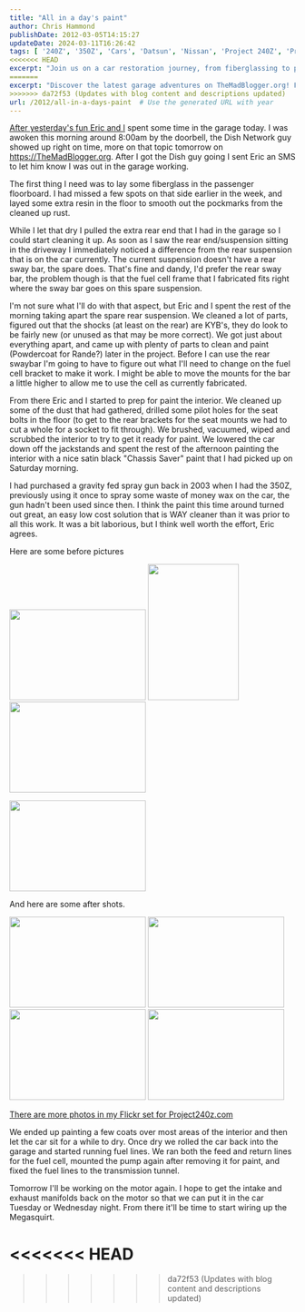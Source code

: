 ```yaml
---
title: "All in a day's paint"
author: Chris Hammond
publishDate: 2012-03-05T14:15:27
updateDate: 2024-03-11T16:26:42
tags: [ '240Z', '350Z', 'Cars', 'Datsun', 'Nissan', 'Project 240Z', 'Project 350Z', 'Project240z', 'Project240Zcom', 'Project350z', 'Project350zcom' ]
<<<<<<< HEAD
excerpt: "Join us on a car restoration journey, from fiberglassing to painting, dealing with suspension surprises to running fuel lines."
=======
excerpt: "Discover the latest garage adventures on TheMadBlogger.org! Follow along as the team tackles fiberglass repairs and suspension upgrades for Project240z.com."
>>>>>>> da72f53 (Updates with blog content and descriptions updated)
url: /2012/all-in-a-days-paint  # Use the generated URL with year
---
```

<p><a href="../../../../../Blog/tabid/53/EntryID/74/Default.aspx" target="_blank">After yesterday&#39;s fun Eric and I</a> spent some time in the garage today. I was awoken this morning around 8:00am by the doorbell, the Dish Network guy showed up right on time, more on that topic tomorrow on <a href="https://themadblogger.org/">https://TheMadBlogger.org</a>. After I got the Dish guy going I sent Eric an SMS to let him know I was out in the garage working.</p>  <p>The first thing I need was to lay some fiberglass in the passenger floorboard. I had missed a few spots on that side earlier in the week, and layed some extra resin in the floor to smooth out the pockmarks from the cleaned up rust.&nbsp;</p>  <p>While I let that dry I pulled the extra rear end that I had in the garage so I could start cleaning it up. As soon as I saw the rear end/suspension sitting in the driveway I immediately noticed a difference from the rear suspension that is on the car currently. The current suspension doesn&#39;t have a rear sway bar, the spare does. That&#39;s fine and dandy, I&#39;d prefer the rear sway bar, the problem though is that the fuel cell frame that I fabricated fits right where the sway bar goes on this spare suspension.</p>  <p>I&#39;m not sure what I&#39;ll do with that aspect, but Eric and I spent the rest of the morning taking apart the spare rear suspension. We cleaned a lot of parts, figured out that the shocks (at least on the rear) are KYB&#39;s, they do look to be fairly new (or unused as that may be more correct). We got just about everything apart, and came up with plenty of parts to clean and paint (Powdercoat for Rande?)&nbsp;later in the project. Before I can use the rear swaybar I&#39;m going to have to figure out what I&#39;ll need to change on the fuel cell bracket to make it work. I might be able to move the mounts for the bar a little higher to allow me to use the cell as currently fabricated.</p>  <p>From there Eric and I started to prep for paint the interior. We cleaned up some of the dust that had gathered, drilled some pilot holes for the seat bolts in the floor (to get to the rear brackets for the seat mounts we had to cut a whole for a socket to fit through). We brushed, vacuumed, wiped and scrubbed the interior to try to get it ready for paint. We lowered the car down off the jackstands and spent the rest of the afternoon painting the interior with a nice satin black &quot;Chassis Saver&quot; paint that I had picked up on Saturday morning.</p>  <p>I had purchased a gravity fed spray gun back in 2003 when&nbsp;I had the 350Z, previously using it once to spray some waste of money wax on the car, the gun hadn&#39;t been used since then. I think the paint this time around turned out great, an easy low cost solution that is WAY cleaner than it was prior to all this work. It was a bit laborious, but I think well worth the effort, Eric agrees.</p>  <p>Here are some before pictures</p>  <p class="Photo"><a href="https://www.flickr.com/photos/chammond/409594222/in/set-72157594465585463/"><img alt="" height="160" src="https://farm1.static.flickr.com/188/409594222_9c3c5b701f_m.jpg" width="240" /></a>&nbsp;<a href="https://www.flickr.com/photos/chammond/498988300/in/set-72157594465585463/"><img alt="" height="240" src="https://farm1.static.flickr.com/217/498988300_ad19a541c5_m.jpg" width="160" /></a> <a href="https://www.flickr.com/photos/chammond/782279103/in/set-72157594465585463/"><img alt="" height="160" src="https://farm2.static.flickr.com/1191/782279103_f6dc23edc9_m.jpg" width="240" /></a></p>  <p class="Photo"><a href="https://www.flickr.com/photos/chammond/783124258/in/set-72157594465585463/"><img alt="" height="160" src="https://farm2.static.flickr.com/1253/783124258_ae0f26041a_m.jpg" width="240" /></a></p>  <p>And here are some after shots.</p>  <p class="Photo"><a href="https://www.flickr.com/photos/chammond/824938492/in/set-72157594465585463/"><img alt="" height="160" src="https://farm2.static.flickr.com/1189/824938492_9f563166b1_m.jpg" width="240" /></a>&nbsp;<img alt="" height="160" src="https://farm2.static.flickr.com/1260/824668014_2b20a5cdcd_m.jpg" width="240" />&nbsp;<br /> <a href="https://www.flickr.com/photos/chammond/824056123/in/set-72157594465585463/"><img alt="" height="160" src="https://farm2.static.flickr.com/1329/824056123_dcc0ec1cf2_m.jpg" width="240" /></a>&nbsp;<a href="https://www.flickr.com/photos/chammond/824677014/in/set-72157594465585463/"><img alt="" height="160" src="https://farm2.static.flickr.com/1436/824677014_903f6fd289_m.jpg" width="240" /></a></p>  <p><a href="https://www.flickr.com/photos/chammond/sets/72157594465585463/" target="_blank">There are more photos in my Flickr set for Project240z.com</a></p>  <p>We ended up painting a few coats over most areas of the interior and then let the car sit for a while to dry. Once dry we rolled the car back into the garage and started running fuel lines. We ran both the feed and return lines for the fuel cell, mounted the pump again after removing it for paint, and fixed the fuel lines to the transmission tunnel.</p>  <p>Tomorrow I&#39;ll be working on the motor again. I hope to get the intake and exhaust manifolds back on the motor so that we can put it in the car Tuesday or Wednesday night. From there it&#39;ll be time to start wiring up the Megasquirt.</p> 

<<<<<<< HEAD
=======


>>>>>>> da72f53 (Updates with blog content and descriptions updated)
